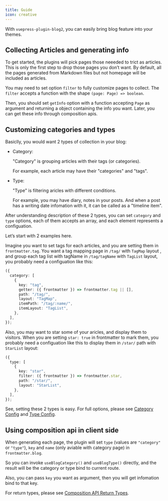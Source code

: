 ```yaml
---
title: Guide
icon: creative
---
```


With `vuepress-plugin-blog2`, you can easily bring blog feature into your themes.

## Collecting Articles and generating info

To get started, the plugins will pick pages those neeeded to trict as articles. This is only the first step to drop those pages you don’t want. By default, all the pages generated from Markdown files but not homepage will be included as articles.

You may need to set option `filter` to fully customize pages to collect. The `filter` accepts a function with the shape `(page: Page) => boolean`.

Then, you should set `getInfo` option with a function accepting `Page` as argument and returning a object containing the info you want. Later, you can get these info through composition apis.

## Customizing categories and types

Basiclly, you would want 2 types of collection in your blog:

- Category:

  "Category" is grouping articles with their tags (or categories).

  For example, each article may have their "categories" and "tags".

- Type:

  "Type" is filtering aricles with different conditions.

  For example, you may have diary, notes in your posts. And when a post has a writing date infomation with it, it can be called as a "timeline item".

After understanding description of these 2 types, you can set `category` and `type` options, each of them accepts an array, and each element represents a configuation.

Let’s start with 2 examples here.

Imagine you want to set tags for each articles, and you are setting them in `frontmatter.tag`. You want a tag mapping page in `/tag/` with `TagMap` layout , and group each tag list with tagName in `/tag/tagName` with `TagList` layout, you probably need a configuation like this:

```ts
({
  category: [
    {
      key: "tag",
      getter: ({ frontmatter }) => frontmatter.tag || [],
      path: "/tag/",
      layout: "TagMap",
      itemPath: "/tag/:name/",
      itemLayout: "TagList",
    },
  ],
});
```

Also, you may want to star some of your aricles, and display them to visitors. When you are setting `star: true` in frontmatter to mark them, you probably need a configuation like this to display them in `/star/` path with `StarList` layout:

```ts
({
  type: [
    {
      key: "star",
      filter: ({ frontmatter }) => frontmatter.star,
      path: "/star/",
      layout: "StarList",
    },
  ],
});
```

See, setting these 2 types is easy. For full options, please see [Category Config](./config.md#blog-category-config) and [Type Config](./config.md#blog-type-config).

## Using composition api in client side

When generating each page, the plugin will set `type` (values are `"category"` or `"type"`), `key` and `name` (only aviable with category page) in `frontmatter.blog`.

So you can invoke `useBlogCategory()` and `useBlogType()` directly, and the result will be the category or type bind to current route.

Also, you can pass `key` you want as argument, then you will get infomation bind to that key.

For return types, please see [Composition API Return Types](./config.md#composition-api).
